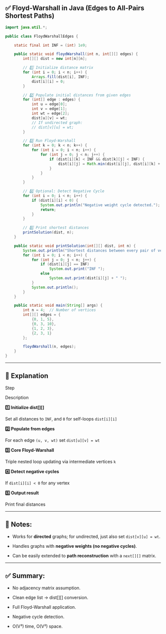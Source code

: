 
## ✅ Floyd-Warshall in Java (Edges to All-Pairs Shortest Paths)

```java
import java.util.*;

public class FloydWarshallEdges {

    static final int INF = (int) 1e9;

    public static void floydWarshall(int n, int[][] edges) {
        int[][] dist = new int[n][n];

        // 1️⃣ Initialize distance matrix
        for (int i = 0; i < n; i++) {
            Arrays.fill(dist[i], INF);
            dist[i][i] = 0;
        }

        // 2️⃣ Populate initial distances from given edges
        for (int[] edge : edges) {
            int u = edge[0];
            int v = edge[1];
            int wt = edge[2];
            dist[u][v] = wt;
            // If undirected graph:
            // dist[v][u] = wt;
        }

        // 3️⃣ Run Floyd-Warshall
        for (int k = 0; k < n; k++) {
            for (int i = 0; i < n; i++) {
                for (int j = 0; j < n; j++) {
                    if (dist[i][k] < INF && dist[k][j] < INF) {
                        dist[i][j] = Math.min(dist[i][j], dist[i][k] + dist[k][j]);
                    }
                }
            }
        }

        // 4️⃣ Optional: Detect Negative Cycle
        for (int i = 0; i < n; i++) {
            if (dist[i][i] < 0) {
                System.out.println("Negative weight cycle detected.");
                return;
            }
        }

        // 5️⃣ Print shortest distances
        printSolution(dist, n);
    }

    public static void printSolution(int[][] dist, int n) {
        System.out.println("Shortest distances between every pair of vertices:");
        for (int i = 0; i < n; i++) {
            for (int j = 0; j < n; j++) {
                if (dist[i][j] == INF)
                    System.out.print("INF ");
                else
                    System.out.print(dist[i][j] + " ");
            }
            System.out.println();
        }
    }

    public static void main(String[] args) {
        int n = 4;  // Number of vertices
        int[][] edges = {
            {0, 1, 5},
            {0, 3, 10},
            {1, 2, 3},
            {2, 3, 1}
        };

        floydWarshall(n, edges);
    }
}

```

----------

## 📌 Explanation

Step

Description

**1️⃣ Initialize dist[][]**

Set all distances to `INF`, and `0` for self-loops `dist[i][i]`

**2️⃣ Populate from edges**

For each edge `(u, v, wt)` set `dist[u][v] = wt`

**3️⃣ Core Floyd-Warshall**

Triple nested loop updating via intermediate vertices `k`

**4️⃣ Detect negative cycles**

If `dist[i][i] < 0` for any vertex

**5️⃣ Output result**

Print final distances

----------

## 📌 Notes:

-   Works for **directed** graphs; for undirected, just also set `dist[v][u] = wt`.
    
-   Handles graphs with **negative weights (no negative cycles)**.
    
-   Can be easily extended to **path reconstruction** with a `next[][]` matrix.
    

----------

## ✅ Summary:

-   No adjacency matrix assumption.
    
-   Clean edge list → dist[][] conversion.
    
-   Full Floyd-Warshall application.
    
-   Negative cycle detection.
    
-   O(V³) time, O(V²) space.
    

